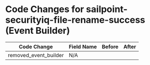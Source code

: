 # Code Changes for sailpoint-securityiq-file-rename-success (Event Builder)

| Code Change | Field Name | Before | After |
|-------------|------------|--------|-------|
| removed_event_builder | N/A |  |  |